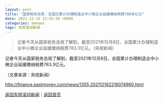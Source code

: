 ```yaml
---
layout: post
title: "国家税务总局：全国已累计办理制造业中小微企业延缓缴纳税费780多亿元"
date: 2021-12-16 13:55:59 +0800
categories: emnews
tags: 东财滚动新闻
---
```

> 记者今天从国家税务总局了解到，截至2021年12月8日，全国累计办理制造业中小微企业延缓缴纳税费783.3亿元。（央视新闻）

<p>记者今天从国家税务总局了解到，截至2021年12月8日，全国累计办理制造业中小微企业延缓缴纳税费783.3亿元。</p><p class="em_media">（文章来源：央视新闻）</p>

<http://finance.eastmoney.com/news/1355,202112162216074960.html>

[返回东财滚动新闻](//finews.withounder.com/emnews/)｜[返回首页](//finews.withounder.com/)